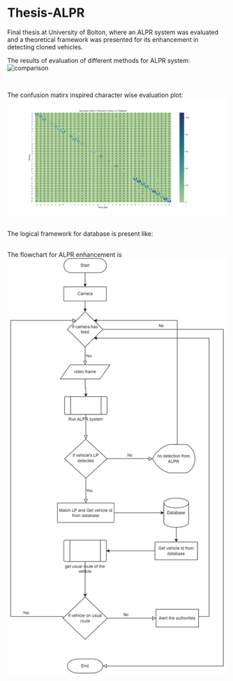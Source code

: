# Thesis-ALPR
Final thesis at University of Bolton, where an ALPR system was evaluated and a theoretical framework was presented for its enhancement in detecting cloned vehicles.

The results of evaluation of different methods for ALPR system:
</br>
![comparison](comparison_plot.png)

</br>

The confusion matirx inspired character wise evaluation plot:
</br>
![confusion_matrix](accuracy_matrix.png)


</br>
The logical framework for database is present like:
</br>




</br>

The flowchart for ALPR enhancement is 
</br>
![flowchart](project_flowchart.png)

